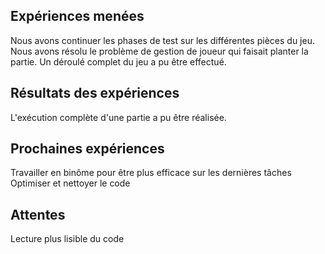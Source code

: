 ## Expériences menées
Nous avons continuer les phases de test sur les différentes pièces du jeu. 
Nous avons résolu le problème de gestion de joueur qui faisait planter la partie.
Un déroulé complet du jeu a pu être effectué.

## Résultats des expériences
L'exécution complète d'une partie a pu être réalisée.

## Prochaines expériences
Travailler en binôme pour être plus efficace sur les dernières tâches
Optimiser et nettoyer le code

## Attentes
Lecture plus lisible du code